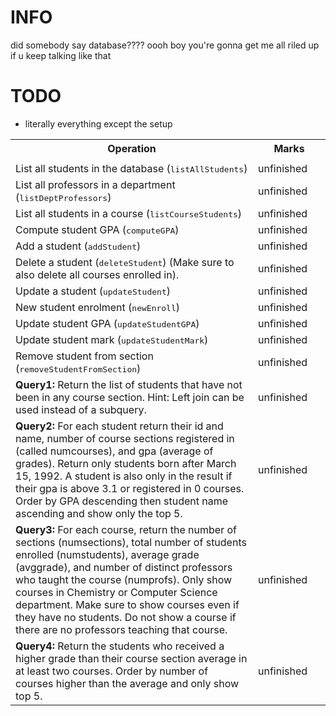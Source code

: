 # INFO

did somebody say database???? oooh boy you're gonna get me all riled up if u keep talking like that

# TODO

- literally everything except the setup

<table>
<tr><th>Operation</th>														<th width="100">Marks</th></tr>
<tr><td>
<tr><td>List all students in the database (<tt>listAllStudents</tt>)</td>			<td>unfinished</td></tr>
<tr><td>List all professors in a department (<tt>listDeptProfessors</tt>)</td>		<td>unfinished</td></tr>
<tr><td>List all students in a course (<tt>listCourseStudents</tt>)</td>			<td>unfinished</td></tr>
<tr><td>Compute student GPA (<tt>computeGPA</tt>)</td>								<td>unfinished</td></tr>
<tr><td>Add a student (<tt>addStudent</tt>)</td>									<td>unfinished</td></tr>
<tr><td>Delete a student (<tt>deleteStudent</tt>) (Make sure to also delete all courses enrolled in).</td>	<td>unfinished</td></tr>
<tr><td>Update a student (<tt>updateStudent</tt>)</td>								<td>unfinished</td></tr>
<tr><td>New student enrolment (<tt>newEnroll</tt>)</td>								<td>unfinished</td></tr>
<tr><td>Update student GPA (<tt>updateStudentGPA</tt>)</td>							<td>unfinished</td></tr>
<tr><td>Update student mark (<tt>updateStudentMark</tt>)</td>						<td>unfinished</td></tr>
<tr><td>Remove student from section (<tt>removeStudentFromSection</tt>)</td>		<td>unfinished</td></tr>
<tr><td><strong>Query1:</strong> Return the list of students that have not been in any course section. Hint: Left join can be used instead of a subquery.</td>	<td>unfinished</td</tr>
<tr><td><strong>Query2:</strong> For each student return their id and name, number of course sections registered in (called numcourses), and gpa (average of grades). Return only students born after March 15, 1992. A student is also only in the result if their gpa is above 3.1 or registered in 0 courses. Order by GPA descending then student name ascending and show only the top 5.</td><td>unfinished</td></tr>
<tr><td><strong>Query3:</strong> For each course, return the number of sections (numsections), total number of students enrolled (numstudents), average grade (avggrade), and number of distinct professors who taught the course (numprofs). Only show courses in Chemistry or Computer Science department. Make sure to show courses even if they have no students. Do not show a course if there are no professors teaching that course.</td><td>unfinished</td></tr>
<tr><td><strong>Query4:</strong> Return the students who received a higher grade than their course section average in at least two courses. Order by number of courses higher than the average and only show top 5.</td><td>unfinished</td></tr>
</table>

